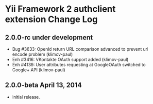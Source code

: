 Yii Framework 2 authclient extension Change Log
===============================================

2.0.0-rc under development
--------------------------

- Bug #3633: OpenId return URL comparison advanced to prevent url encode problem (klimov-paul)
- Enh #3416: VKontakte OAuth support added (klimov-paul)
- Enh #4139: User attributes requesting at GoogleOAuth switched to Google+ API (klimov-paul)


2.0.0-beta April 13, 2014
-------------------------

- Initial release.